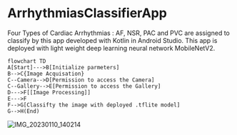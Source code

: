 # ArrhythmiasClassifierApp


Four Types of Cardiac Arrhythmias : AF, NSR, PAC and PVC are assigned to classify by this app developed with Kotlin in Android Studio. This app is deployed with light weight deep learning neural network MobileNetV2. 
```mermaid
flowchart TD
A[Start]--->B[Initialize parmeters]
B-->C{Image Acquisation}
C--Camera-->D[Permission to access the Camera]
C--Gallery-->E[Permission to access the Gallery]
D--->F[[Image Processing]]
E--->F
F-->G[Classifty the image with deployed .tflite model]
G-->H(End)
```
![IMG_20230110_140214](https://user-images.githubusercontent.com/89783753/211483526-a083716b-2bb5-4519-85d1-108e232b7c2a.jpg)
